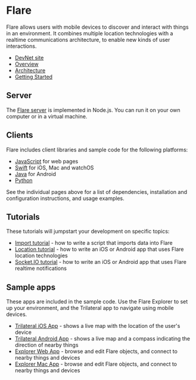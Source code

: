 # Flare

Flare allows users with mobile devices to discover and interact with things in an environment. It combines multiple location technologies with a realtime communications architecture, to enable new kinds of user interactions. 

- [DevNet site](http://developer.cisco.com/site/flare/)
- [Overview](http://developer.cisco.com/site/flare/discover/overview/)
- [Architecture](http://developer.cisco.com/site/flare/discover/architecture/)
- [Getting Started](http://developer.cisco.com/site/flare/discover/gettingstarted/)

## Server

The [Flare server](server/) is implemented in Node.js. You can run it on your own computer or in a virtual machine. 

## Clients

Flare includes client libraries and sample code for the following platforms:

- [JavaScript](server/public/) for web pages
- [Swift](swift/) for iOS, Mac and watchOS
- [Java](java/) for Android
- [Python](python/)

See the individual pages above for a list of dependencies, installation and configuration instructions, and usage examples.

## Tutorials

These tutorials will jumpstart your development on specific topics:

- [Import tutorial](http://developer.cisco.com/site/flare/learn/import-tutorial/) - how to write a script that imports data into Flare
- [Location tutorial](http://developer.cisco.com/site/flare/learn/location-tutorial/) - how to write an iOS or Android app that uses Flare location technologies
- [Socket.IO tutorial](http://developer.cisco.com/site/flare/learn/socketio-tutorial/) - how to write an iOS or Android app that uses Flare realtime notifications

## Sample apps

These apps are included in the sample code. Use the Flare Explorer to set up your environment, and the Trilateral app to navigate using mobile devices.

- [Trilateral iOS App](http://developer.cisco.com/site/flare/learn/trilateral-ios/) - shows a live map with the location of the user's device
- [Trilateral Android App](http://developer.cisco.com/site/flare/learn/trilateral-android/) - shows a live map and a compass indicating the direction of nearby things
- [Explorer Web App](http://developer.cisco.com/site/flare/learn/explorer-web/) - browse and edit Flare objects, and connect to nearby things and devices
- [Explorer Mac App](http://developer.cisco.com/site/flare/learn/explorer-mac/) - browse and edit Flare objects, and connect to nearby things and devices
